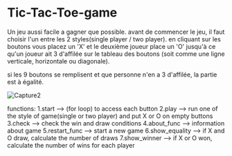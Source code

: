 # Tic-Tac-Toe-game
Un jeu aussi facile a gagner que possible.
avant de commencer le jeu, il faut choisir l'un entre les 2 styles(single player / two player).
en cliquant sur les boutons vous placez un 'X' et le deuxième joueur place un 'O' jusqu'à ce qu'un joueur ait 3 d'affilée sur le tableau des boutons
(soit comme une ligne verticale, horizontale ou diagonale). 


si les 9 boutons se remplisent et que personne n'en a 3 d'affilée, la partie est à égalité.

![Capture2](https://user-images.githubusercontent.com/98955598/172046192-f76bf900-2718-4270-92d7-62d92cd16d72.PNG)


functions:
1.start --> (for loop) to access each button
2.play --> run one of the style of game(single or two player) and put X or O on empty buttons 
3.check --> check the win and draw conditions
4.about_func --> information about game
5.restart_func --> start a new game
6.show_equality --> if X and O draw, calculate the number of draws
7.show_winner --> if X or O won, calculate the number of wins for each player
